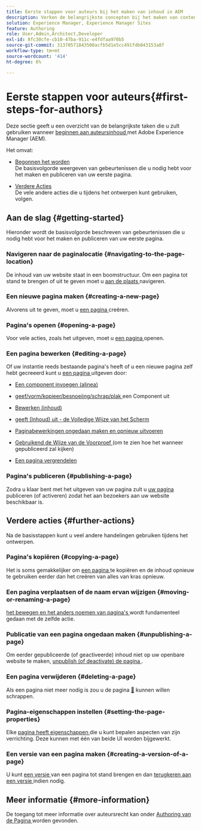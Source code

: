 ```yaml
---
title: Eerste stappen voor auteurs bij het maken van inhoud in AEM
description: Verken de belangrijkste concepten bij het maken van content en authoring in AEM 6.5 LTS. U vindt ook informatie over het gebruik van tags, sjablonen en andere paginafuncties.
solution: Experience Manager, Experience Manager Sites
feature: Authoring
role: User,Admin,Architect,Developer
exl-id: 8fc30cfe-cb10-47ba-911c-e4fdfaa970b5
source-git-commit: 31370571843508acfb5d1e5cc491fdb043153a8f
workflow-type: tm+mt
source-wordcount: '414'
ht-degree: 6%

---
```


# Eerste stappen voor auteurs{#first-steps-for-authors}

Deze sectie geeft u een overzicht van de belangrijkste taken die u zult gebruiken wanneer [ beginnen aan auteursinhoud ](/help/sites-authoring/author.md#concept-of-authoring-and-publishing) met Adobe Experience Manager (AEM).

Het omvat:

* [ Begonnen het worden ](#getting-started)\
  De basisvolgorde weergeven van gebeurtenissen die u nodig hebt voor het maken en publiceren van uw eerste pagina.

* [ Verdere Acties ](#further-actions)\
  De vele andere acties die u tijdens het ontwerpen kunt gebruiken, volgen.

## Aan de slag {#getting-started}

Hieronder wordt de basisvolgorde beschreven van gebeurtenissen die u nodig hebt voor het maken en publiceren van uw eerste pagina.

### Navigeren naar de paginalocatie {#navigating-to-the-page-location}

De inhoud van uw website staat in een boomstructuur. Om een pagina tot stand te brengen of uit te geven moet u [ aan de plaats ](/help/sites-authoring/basic-handling.md#viewing-and-selecting-resources) navigeren.

### Een nieuwe pagina maken {#creating-a-new-page}

Alvorens uit te geven, moet u [ een pagina ](/help/sites-authoring/managing-pages.md#creating-a-new-page) creëren.

### Pagina&#39;s openen {#opening-a-page}

Voor vele acties, zoals het uitgeven, moet u [ een pagina ](/help/sites-authoring/managing-pages.md#opening-a-page-for-editing) openen.

### Een pagina bewerken {#editing-a-page}

Of uw instantie reeds bestaande pagina&#39;s heeft of u een nieuwe pagina zelf hebt gecreeerd kunt u [ een pagina ](/help/sites-authoring/editing-content.md) uitgeven door:

* [Een component invoegen (alinea)](/help/sites-authoring/editing-content.md#inserting-a-component)
* [ geef/vorm/kopieer/besnoeiing/schrap/plak ](/help/sites-authoring/editing-content.md#edit-configure-copy-cut-delete-paste) een Component uit
* [Bewerken (inhoud)](/help/sites-authoring/editing-content.md#edit-content)
* [ geeft (Inhoud) uit - de Volledige Wijze van het Scherm ](/help/sites-authoring/editing-content.md#edit-content-full-screen-mode)

* [Paginabewerkingen ongedaan maken en opnieuw uitvoeren](/help/sites-authoring/editing-content.md#undoing-and-redoing-page-edits)
* [ Gebruikend de Wijze van de Voorproef ](/help/sites-authoring/editing-content.md#preview-mode) (om te zien hoe het wanneer gepubliceerd zal kijken)
* [Een pagina vergrendelen](/help/sites-authoring/editing-content.md#locking-a-page)

### Pagina&#39;s publiceren {#publishing-a-page}

Zodra u klaar bent met het uitgeven van uw pagina zult u [ uw pagina ](/help/sites-authoring/publishing-pages.md#main-pars-title-10) publiceren (of activeren) zodat het aan bezoekers aan uw website beschikbaar is.

## Verdere acties {#further-actions}

Na de basisstappen kunt u veel andere handelingen gebruiken tijdens het ontwerpen.

### Pagina&#39;s kopiëren {#copying-a-page}

Het is soms gemakkelijker om [ een pagina ](/help/sites-authoring/managing-pages.md#copying-and-pasting-a-page) te kopiëren en de inhoud opnieuw te gebruiken eerder dan het creëren van alles van kras opnieuw.

### Een pagina verplaatsen of de naam ervan wijzigen {#moving-or-renaming-a-page}

[ het bewegen en het anders noemen van pagina&#39;s ](/help/sites-authoring/managing-pages.md#moving-or-renaming-a-page) wordt fundamenteel gedaan met de zelfde actie.

### Publicatie van een pagina ongedaan maken {#unpublishing-a-page}

Om eerder gepubliceerde (of geactiveerde) inhoud niet op uw openbare website te maken, [ unpublish (of deactivate) de pagina ](/help/sites-authoring/publishing-pages.md#main-pars-title-5).

### Een pagina verwijderen {#deleting-a-page}

Als een pagina niet meer nodig is zou u de pagina [&#128279;](/help/sites-authoring/managing-pages.md#deleting-a-page) kunnen willen  schrappen.

### Pagina-eigenschappen instellen {#setting-the-page-properties}

Elke [ pagina heeft eigenschappen ](/help/sites-authoring/editing-page-properties.md) die u kunt bepalen aspecten van zijn verrichting. Deze kunnen met één van beide UI worden bijgewerkt.

### Een versie van een pagina maken {#creating-a-version-of-a-page}

U kunt [ een versie ](/help/sites-authoring/working-with-page-versions.md#creating-a-new-version) van een pagina tot stand brengen en dan [ terugkeren aan een versie ](/help/sites-authoring/working-with-page-versions.md#reverting-to-a-page-version) indien nodig.

## Meer informatie {#more-information}

De toegang tot meer informatie over auteursrecht kan onder [ Authoring van de Pagina ](/help/sites-authoring/page-authoring.md) worden gevonden.
